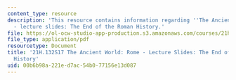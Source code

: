 ```yaml
---
content_type: resource
description: 'This resource contains information regarding ''The Ancient World: Rome''
  - lecture slides: The End of the Roman History.'
file: https://ol-ocw-studio-app-production.s3.amazonaws.com/courses/21h-132-the-ancient-world-rome-spring-2017/00b6b98a221ed7ac54b077156e13d087_MIT21H_132S17_RomanHistory.pdf
file_type: application/pdf
resourcetype: Document
title: '21H.132S17 The Ancient World: Rome - Lecture Slides: The End of the Roman
  History'
uid: 00b6b98a-221e-d7ac-54b0-77156e13d087
---
```

